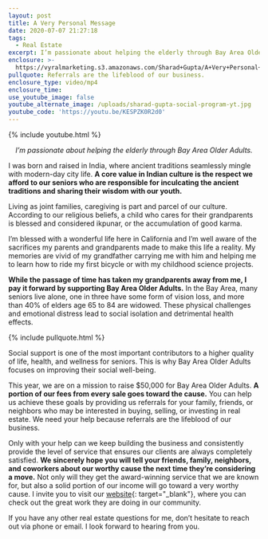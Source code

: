 ```yaml
---
layout: post
title: A Very Personal Message
date: 2020-07-07 21:27:18
tags:
  - Real Estate
excerpt: I’m passionate about helping the elderly through Bay Area Older Adults.
enclosure: >-
  https://vyralmarketing.s3.amazonaws.com/Sharad+Gupta/A+Very+Personal+Message.mp4
pullquote: Referrals are the lifeblood of our business.
enclosure_type: video/mp4
enclosure_time:
use_youtube_image: false
youtube_alternate_image: /uploads/sharad-gupta-social-program-yt.jpg
youtube_code: 'https://youtu.be/KESPZK0R2d0'
---
```


{% include youtube.html %}

<p style="text-align: center;"><em>I’m passionate about helping the elderly through Bay Area Older Adults.</em></p>

I was born and raised in India, where ancient traditions seamlessly mingle with modern-day city life. **A core value in Indian culture is the respect we afford to our seniors who are responsible for inculcating the ancient traditions and sharing their wisdom with our youth.**

Living as joint families, caregiving is part and parcel of our culture. According to our religious beliefs, a child who cares for their grandparents is blessed and considered ikpunar, or the accumulation of good karma.

I’m blessed with a wonderful life here in California and I’m well aware of the sacrifices my parents and grandparents made to make this life a reality. My memories are vivid of my grandfather carrying me with him and helping me to learn how to ride my first bicycle or with my childhood science projects.

**While the passage of time has taken my grandparents away from me, I pay it forward by supporting Bay Area Older Adults.** In the Bay Area, many seniors live alone, one in three have some form of vision loss, and more than 40% of elders age 65 to 84 are widowed. These physical challenges and emotional distress lead to social isolation and detrimental health effects.&nbsp;

{% include pullquote.html %}

Social support is one of the most important contributors to a higher quality of life, health, and wellness for seniors. This is why Bay Area Older Adults focuses on improving their social well-being.&nbsp;

This year, we are on a mission to raise $50,000 for Bay Area Older Adults. **A portion of our fees from every sale goes toward the cause.** You can help us achieve these goals by providing us referrals for your family, friends, or neighbors who may be interested in buying, selling, or investing in real estate. We need your help because referrals are the lifeblood of our business.&nbsp;

Only with your help can we keep building the business and consistently provide the level of service that ensures our clients are always completely satisfied. **We sincerely hope you will tell your friends, family, neighbors, and coworkers about our worthy cause the next time they’re considering a move.** Not only will they get the award-winning service that we are known for, but also a solid portion of our income will go toward a very worthy cause. I invite you to visit our [website](https://www.bayareahothomedeals.com/referrals_help_older_adults?src=referralshelpelders.com){: target="_blank"}, where you can check out the great work they are doing in our community.

If you have any other real estate questions for me, don’t hesitate to reach out via phone or email. I look forward to hearing from you.